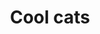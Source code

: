 ---
title: "Cool cats"
type: "thumb"
weight: 32
draft: false
url_sml: "/images/illustration/thumbs/sml/Cool_cats_rgb"
url_lge: "/images/illustration/thumbs/lge/Cool_cats_rgb"
alt: "Illustration of a many cat potrait poses"
---